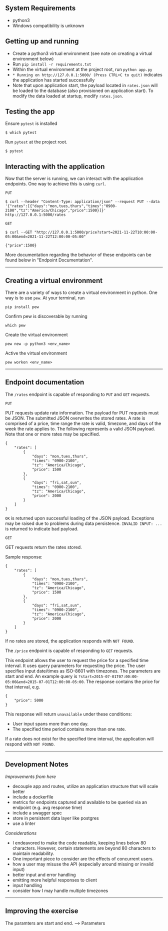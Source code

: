 ## System Requirements
- python3
- Windows compatibility is unknown

## Getting up and running
- Create a python3 virtual environment (see note on creating a virtual environment below)
- Run `pip install -r requirements.txt`
- Within the virtual environment at the project root, run `python app.py`
- `* Running on http://127.0.0.1:5000/ (Press CTRL+C to quit)` indicates the application has started successfully
- Note that upon application start, the payload located in `rates.json` will be loaded to the database (also provisioned on application start). To modify the data loaded at startup, modify `rates.json`. 

## Testing the app
Ensure `pytest` is installed
```
$ which pytest
```
Run `pytest` at the project root.
```
$ pytest
```

## Interacting with the application
Now that the server is running, we can interact with the application endpoints. One way to achieve this is using `curl`. 

`PUT`
```
$ curl --header "Content-Type: application/json" --request PUT --data '{"rates":[{"days":"mon,tues,thurs","times":"0900-2100","tz":"America/Chicago","price":1500}]}' http://127.0.0.1:5000/rates
```

`GET`
```
$ curl --GET "http://127.0.0.1:5000/price?start=2021-11-22T10:00:00-05:00&end=2021-11-22T12:00:00-05:00"

{"price":1500}
```

More documentation regarding the behavior of these endpoints can be found below in "Endpoint Documentation". 

___
## Creating a virtual environment
There are a variety of ways to create a virtual environment in python. 
One way is to use `pew`. At your terminal, run
``` 
pip install pew
```
Confirm pew is discoverable by running
``` 
which pew
```
Create the virtual environment 
``` 
pew new -p python3 <env_name>
```
Active the virtual environment 
``` 
pew workon <env_name>
```
___

## Endpoint documentation
The `/rates` endpoint is capable of responding to `PUT` and `GET` requests. 

`PUT`

PUT requests update rate information. 
The payload for PUT requests must be JSON. 
The submitted JSON overwrites the stored rates.
A rate is comprised of a price, time range the rate is valid, 
timezone, and days of the week the rate applies to.
The following represents a valid JSON payload. 
Note that one or more rates may be specified. 
```
{
    "rates": [
        {
            "days": "mon,tues,thurs", 
            "times": "0900-2100", 
            "tz": "America/Chicago", 
            "price": 1500
        },
        {
            "days": "fri,sat,sun", 
            "times": "0900-2100", 
            "tz": "America/Chicago", 
            "price": 2000
        }
    ]
}
```

`OK` is returned upon successful loading of the JSON payload. 
Exceptions may be raised due to problems during data persistence. 
`INVALID INPUT: ...` is returned to indicate bad payload. 


`GET`

GET requests return the rates stored. 

Sample response:
```
{
    "rates": [
        {
            "days": "mon,tues,thurs", 
            "times": "0900-2100", 
            "tz": "America/Chicago", 
            "price": 1500
        },
        {
            "days": "fri,sat,sun", 
            "times": "0900-2100", 
            "tz": "America/Chicago", 
            "price": 2000
        }
    ]
}
```
If no rates are stored, the application responds with `NOT FOUND`.


The `/price` endpoint is capable of responding to `GET` requests.

This endpoint allows the user to request the price for a specified time interval.
It uses query parameters for requesting the price.
The user specifies input date/times as ISO-8601 with timezones.
The parameters are start and end.
An example query is `?start=2015-07-01T07:00:00-05:00&end=2015-07-01T12:00:00-05:00`.
The response contains the price for that interval, e.g.
```
{
    "price": 5000
}
```

This response will return `unavailable` under these conditions:

- User input spans more than one day.
- The specified time period contains more than one rate.

If a rate does not exist for the specified time interval,
the application will respond with `NOT FOUND`.
___

## Development Notes

_Improvements from here_
- decouple app and routes, utilize an application structure that will scale better
- include a dockerfile
- metrics for endpoints captured and available to be queried via an endpoint (e.g. avg response time)
- include a swagger spec
- store in persistent data layer like postgres
- use a linter

_Considerations_
- I endeavored to make the code readable, keeping lines below 80 characters. However, certain statements are beyond 80 characters to maintain readability.
- One important piece to consider are the effects of concurrent users.
- how a user may misuse the API (especially around missing or invalid input)
- better input and error handling
- emitting more helpful responses to client
- input handling
- consider how I may handle multiple timezones
___

## Improving the exercise
The paramters are start and end. --> Parameters
